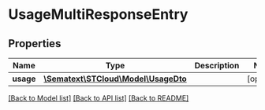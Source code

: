 # UsageMultiResponseEntry

## Properties
| Name      | Type                                                | Description | Notes      |
| --------- | --------------------------------------------------- | ----------- | ---------- |
| **usage** | [**\Sematext\STCloud\Model\UsageDto**](UsageDto.md) |             | [optional] |

[[Back to Model list]](../../README.md#documentation-for-models) [[Back to API list]](../../README.md#documentation-for-api-endpoints) [[Back to README]](../../README.md)
